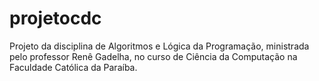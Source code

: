 # projetocdc
Projeto da disciplina de Algoritmos e Lógica da Programação, ministrada pelo professor Renê Gadelha, no curso de Ciência da Computação na Faculdade Católica da Paraíba.
